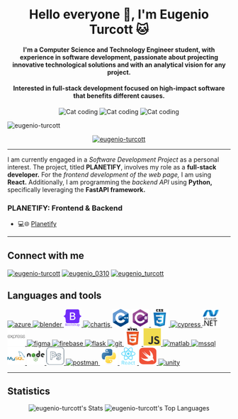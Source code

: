 <h1 align="center">Hello everyone 👋, I'm Eugenio Turcott 🐱</h1>
<h4 align="center">I'm a Computer Science and Technology Engineer student, with experience in software development, passionate about projecting innovative technological solutions and with an analytical vision for any project.</h4>
<h4 align="center">Interested in full-stack development focused on high-impact software that benefits different causes.</h4>

<p align="center">
  <img src="https://media2.giphy.com/media/v1.Y2lkPTc5MGI3NjExYmU2dWxuMTFwemNwaXdnaG5pZzFlenpjbmtycW9jenptZXNmMTRjaSZlcD12MV9pbnRlcm5hbF9naWZfYnlfaWQmY3Q9Zw/3oKIPnAiaMCws8nOsE/giphy.gif" height="220" alt="Cat coding">
  <img src="https://media3.giphy.com/media/v1.Y2lkPTc5MGI3NjExamVzenI3N3gxa3RyOWMwaGhtZ3RqcHJwc2Q3cG9iZHg0bTVieTRzNiZlcD12MV9pbnRlcm5hbF9naWZfYnlfaWQmY3Q9Zw/y5OffROvBod0s/giphy.gif" height="220" alt="Cat coding">
  <img src="https://media2.giphy.com/media/v1.Y2lkPTc5MGI3NjExYzY2YmNxY3QwZWF5bjBmcWliY3hvOXc5bGxueTQ2ZnBzbGZ6aTFkYSZlcD12MV9pbnRlcm5hbF9naWZfYnlfaWQmY3Q9Zw/juSCTzqDAV1Xq/giphy.gif" height="220" alt="Cat coding">
</p>

<p align="left"> <img src="https://komarev.com/ghpvc/?username=eugenio-turcott&label=Profile%20views&color=0e75b6&style=flat" alt="eugenio-turcott" /> </p>

<p align="center"> <a href="https://github.com/ryo-ma/github-profile-trophy"><img src="https://github-profile-trophy.vercel.app/?username=eugenio-turcott" alt="eugenio-turcott" /></a> </p>

<hr>

I am currently engaged in a <i>Software Development Project</i> as a personal interest. The project, titled <b>PLANETIFY</b>, involves my role as a <b>full-stack developer.</b> For the <i>frontend development of the web page,</i> I am using <b>React.</b> Additionally, I am programming the <i>backend API</i> using <b>Python,</b> specifically leveraging the <b>FastAPI framework.</b>


### PLANETIFY: Frontend & Backend
- 💻🌐 [Planetify](https://github.com/eugenio-turcott/PLANETIFY)

<hr>

## Connect with me
<p align="left">
<a href="https://linkedin.com/in/eugenio-turcott" target="blank"><img align="center" src="https://raw.githubusercontent.com/rahuldkjain/github-profile-readme-generator/master/src/images/icons/Social/linked-in-alt.svg" alt="eugenio-turcott" height="30" width="40" /></a>
<a href="https://instagram.com/eugenio_0310" target="blank"><img align="center" src="https://raw.githubusercontent.com/rahuldkjain/github-profile-readme-generator/master/src/images/icons/Social/instagram.svg" alt="eugenio_0310" height="30" width="40" /></a>
<a href="https://www.hackerrank.com/eugenio_turcott" target="blank"><img align="center" src="https://raw.githubusercontent.com/rahuldkjain/github-profile-readme-generator/master/src/images/icons/Social/hackerrank.svg" alt="eugenio_turcott" height="30" width="40" /></a>
</p>

## Languages and tools
<p align="left"> <a href="https://azure.microsoft.com/en-in/" target="_blank" rel="noreferrer"> <img src="https://www.vectorlogo.zone/logos/microsoft_azure/microsoft_azure-icon.svg" alt="azure" width="40" height="40"/> </a> <a href="https://www.blender.org/" target="_blank" rel="noreferrer"> <img src="https://download.blender.org/branding/community/blender_community_badge_white.svg" alt="blender" width="40" height="40"/> </a> <a href="https://getbootstrap.com" target="_blank" rel="noreferrer"> <img src="https://raw.githubusercontent.com/devicons/devicon/master/icons/bootstrap/bootstrap-plain-wordmark.svg" alt="bootstrap" width="40" height="40"/> </a> <a href="https://www.chartjs.org" target="_blank" rel="noreferrer"> <img src="https://www.chartjs.org/media/logo-title.svg" alt="chartjs" width="40" height="40"/> </a> <a href="https://www.w3schools.com/cpp/" target="_blank" rel="noreferrer"> <img src="https://raw.githubusercontent.com/devicons/devicon/master/icons/cplusplus/cplusplus-original.svg" alt="cplusplus" width="40" height="40"/> </a> <a href="https://www.w3schools.com/cs/" target="_blank" rel="noreferrer"> <img src="https://raw.githubusercontent.com/devicons/devicon/master/icons/csharp/csharp-original.svg" alt="csharp" width="40" height="40"/> </a> <a href="https://www.w3schools.com/css/" target="_blank" rel="noreferrer"> <img src="https://raw.githubusercontent.com/devicons/devicon/master/icons/css3/css3-original-wordmark.svg" alt="css3" width="40" height="40"/> </a> <a href="https://www.cypress.io" target="_blank" rel="noreferrer"> <img src="https://raw.githubusercontent.com/simple-icons/simple-icons/6e46ec1fc23b60c8fd0d2f2ff46db82e16dbd75f/icons/cypress.svg" alt="cypress" width="40" height="40"/> </a> <a href="https://dotnet.microsoft.com/" target="_blank" rel="noreferrer"> <img src="https://raw.githubusercontent.com/devicons/devicon/master/icons/dot-net/dot-net-original-wordmark.svg" alt="dotnet" width="40" height="40"/> </a> <a href="https://expressjs.com" target="_blank" rel="noreferrer"> <img src="https://raw.githubusercontent.com/devicons/devicon/master/icons/express/express-original-wordmark.svg" alt="express" width="40" height="40"/> </a> <a href="https://www.figma.com/" target="_blank" rel="noreferrer"> <img src="https://www.vectorlogo.zone/logos/figma/figma-icon.svg" alt="figma" width="40" height="40"/> </a> <a href="https://firebase.google.com/" target="_blank" rel="noreferrer"> <img src="https://www.vectorlogo.zone/logos/firebase/firebase-icon.svg" alt="firebase" width="40" height="40"/> </a> <a href="https://flask.palletsprojects.com/" target="_blank" rel="noreferrer"> <img src="https://www.vectorlogo.zone/logos/pocoo_flask/pocoo_flask-icon.svg" alt="flask" width="40" height="40"/> </a> <a href="https://git-scm.com/" target="_blank" rel="noreferrer"> <img src="https://www.vectorlogo.zone/logos/git-scm/git-scm-icon.svg" alt="git" width="40" height="40"/> </a> <a href="https://www.w3.org/html/" target="_blank" rel="noreferrer"> <img src="https://raw.githubusercontent.com/devicons/devicon/master/icons/html5/html5-original-wordmark.svg" alt="html5" width="40" height="40"/> </a> <a href="https://developer.mozilla.org/en-US/docs/Web/JavaScript" target="_blank" rel="noreferrer"> <img src="https://raw.githubusercontent.com/devicons/devicon/master/icons/javascript/javascript-original.svg" alt="javascript" width="40" height="40"/> </a> <a href="https://www.mathworks.com/" target="_blank" rel="noreferrer"> <img src="https://upload.wikimedia.org/wikipedia/commons/2/21/Matlab_Logo.png" alt="matlab" width="40" height="40"/> </a> <a href="https://www.microsoft.com/en-us/sql-server" target="_blank" rel="noreferrer"> <img src="https://www.svgrepo.com/show/303229/microsoft-sql-server-logo.svg" alt="mssql" width="40" height="40"/> </a> <a href="https://www.mysql.com/" target="_blank" rel="noreferrer"> <img src="https://raw.githubusercontent.com/devicons/devicon/master/icons/mysql/mysql-original-wordmark.svg" alt="mysql" width="40" height="40"/> </a> <a href="https://nodejs.org" target="_blank" rel="noreferrer"> <img src="https://raw.githubusercontent.com/devicons/devicon/master/icons/nodejs/nodejs-original-wordmark.svg" alt="nodejs" width="40" height="40"/> </a> <a href="https://www.photoshop.com/en" target="_blank" rel="noreferrer"> <img src="https://raw.githubusercontent.com/devicons/devicon/master/icons/photoshop/photoshop-line.svg" alt="photoshop" width="40" height="40"/> </a> <a href="https://postman.com" target="_blank" rel="noreferrer"> <img src="https://www.vectorlogo.zone/logos/getpostman/getpostman-icon.svg" alt="postman" width="40" height="40"/> </a> <a href="https://www.python.org" target="_blank" rel="noreferrer"> <img src="https://raw.githubusercontent.com/devicons/devicon/master/icons/python/python-original.svg" alt="python" width="40" height="40"/> </a> <a href="https://reactjs.org/" target="_blank" rel="noreferrer"> <img src="https://raw.githubusercontent.com/devicons/devicon/master/icons/react/react-original-wordmark.svg" alt="react" width="40" height="40"/> </a> <a href="https://developer.apple.com/swift/" target="_blank" rel="noreferrer"> <img src="https://raw.githubusercontent.com/devicons/devicon/master/icons/swift/swift-original.svg" alt="swift" width="40" height="40"/> </a> <a href="https://unity.com/" target="_blank" rel="noreferrer"> <img src="https://www.vectorlogo.zone/logos/unity3d/unity3d-icon.svg" alt="unity" width="40" height="40"/> </a> </p>

<hr>

## Statistics
<p align="center">
  <img src="https://github-readme-stats.vercel.app/api?username=eugenio-turcott&theme=tokyonight&show_icons=true&hide_border=true&count_private=true" height="175" alt="eugenio-turcott's Stats">
  <img src="https://github-readme-stats.vercel.app/api/top-langs/?username=eugenio-turcott&theme=tokyonight&show_icons=true&hide_border=true&layout=compact" height="175" alt="eugenio-turcott's Top Languages">
</p>

